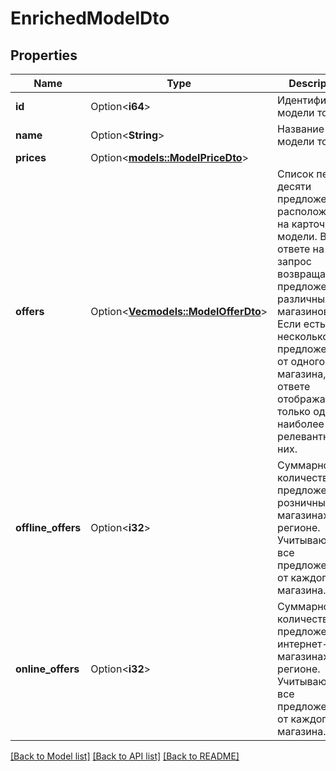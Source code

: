 # EnrichedModelDto

## Properties

Name | Type | Description | Notes
------------ | ------------- | ------------- | -------------
**id** | Option<**i64**> | Идентификатор модели товара. | [optional]
**name** | Option<**String**> | Название модели товара. | [optional]
**prices** | Option<[**models::ModelPriceDto**](ModelPriceDTO.md)> |  | [optional]
**offers** | Option<[**Vec<models::ModelOfferDto>**](ModelOfferDTO.md)> | Список первых десяти предложений, расположенных на карточке модели.  В ответе на запрос возвращаются предложения различных магазинов. Если есть несколько предложений от одного магазина, в ответе отображается только одно, наиболее релевантное из них.  | [optional]
**offline_offers** | Option<**i32**> | Суммарное количество предложений в розничных магазинах в регионе. Учитываются все предложения от каждого магазина. | [optional]
**online_offers** | Option<**i32**> | Суммарное количество предложений в интернет-магазинах в регионе. Учитываются все предложения от каждого магазина. | [optional]

[[Back to Model list]](../README.md#documentation-for-models) [[Back to API list]](../README.md#documentation-for-api-endpoints) [[Back to README]](../README.md)


